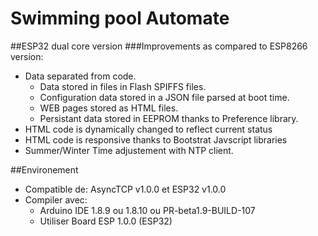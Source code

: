 # Swimming pool Automate
##ESP32 dual core version
###Improvements as compared to ESP8266 version:

* Data separated from code.
	* Data stored in files in Flash SPIFFS files.
	* Configuration data stored in a JSON file parsed at boot time.
	* WEB pages stored as HTML files.
	* Persistant data stored in EEPROM thanks to Preference library.
* HTML code is dynamically changed to reflect current status
* HTML code is responsive thanks to Bootstrat Javscript libraries
* Summer/Winter Time adjustement with NTP client.

##Environement
* Compatible de: AsyncTCP v1.0.0 et ESP32 v1.0.0
* Compiler avec:
	* Arduino IDE 1.8.9 ou 1.8.10 ou PR-beta1.9-BUILD-107
	* Utiliser Board ESP 1.0.0 (ESP32)
